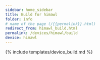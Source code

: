 ```yaml
---
sidebar: home_sidebar
title: Build for himawl
folder: info
# name of the page (/{{permalink}}.html)
redirect_from: himawl_build.html
permalink: /devices/himawl/build
device: himawl
---
```

{% include templates/device_build.md %}
